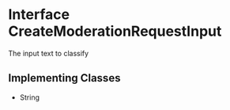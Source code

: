 

# Interface CreateModerationRequestInput

The input text to classify
## Implementing Classes

* String


